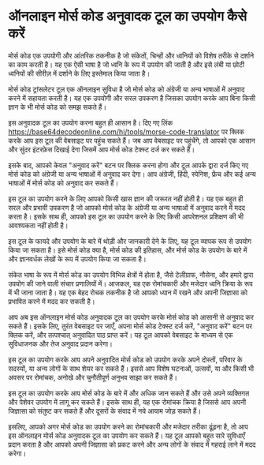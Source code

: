 ऑनलाइन मोर्स कोड अनुवादक टूल का उपयोग कैसे करें
===============================================

मोर्स कोड एक उपयोगी और आंतरिक तकनीक है जो संकेतों, चिन्हों और ध्वनियों को विशेष तरीके से दर्शाने का काम करती है। यह एक ऐसी भाषा है जो ध्वनि के रूप में उपयोग की जाती है और इसे लंबी या छोटी ध्वनियों की सीरीज़ में दर्शाने के लिए इस्तेमाल किया जाता है।

मोर्स कोड ट्रांसलेटर टूल एक ऑनलाइन सुविधा है जो मोर्स कोड को अंग्रेजी या अन्य भाषाओं में अनुवाद करने में सहायता करती है। यह एक उपयोगी और सरल उपकरण है जिसका उपयोग करके आप बिना किसी ज्ञान के भी मोर्स कोड को समझ सकते हैं।

इस अनुवादक टूल का उपयोग करना बहुत ही आसान है। दिए गए लिंक <https://base64decodeonline.com/hi/tools/morse-code-translator> पर क्लिक करके आप इस टूल की वेबसाइट पर पहुंच सकते हैं। जब आप वेबसाइट पर पहुंचेंगे, तो आपको एक आसान और सुंदर इंटरफ़ेस दिखाई देगा जिसमें आप मोर्स कोड टेक्स्ट दर्ज कर सकते हैं।

इसके बाद, आपको केवल "अनुवाद करें" बटन पर क्लिक करना होगा और टूल आपके द्वारा दर्ज किए गए मोर्स कोड को अंग्रेजी या अन्य भाषाओं में अनुवाद कर देगा। आप अंग्रेजी, हिंदी, स्पेनिश, फ्रेंच और कई अन्य भाषाओं में मोर्स कोड को अनुवाद कर सकते हैं।

इस टूल का उपयोग करने के लिए आपको किसी खास ज्ञान की जरूरत नहीं होती है। यह एक बहुत ही सरल और प्रभावी उपकरण है जो आपको मोर्स कोड के अंग्रेजी या अन्य भाषाओं में अनुवाद करने में मदद करता है। इसके साथ ही, आपको इस टूल का उपयोग करने के लिए किसी आपरेशनल प्रशिक्षण की भी आवश्यकता नहीं होती है।

इस टूल के फायदे और उपयोग के बारे में थोड़ी और जानकारी देने के लिए, यह टूल व्यापक रूप से उपयोग किया जा सकता है। इसे मोर्स कोड क्या है, मोर्स कोड की इतिहास, और मोर्स कोड के उपयोग के बारे में और ज्ञानवर्धक लेखों के रूप में उपयोग किया जा सकता है।

संकेत भाषा के रूप में मोर्स कोड का उपयोग विभिन्न क्षेत्रों में होता है, जैसे टेलीग्राफ, नौसेना, और हमारे द्वारा उपयोग की जाने वाली संचार प्रणालियों में। आजकल, यह एक रोमांचकारी और मजेदार ध्वनि क्रिया के रूप में भी जाना जाता है। यह एक बेहद रोचक तकनीक है जो आपको ध्यान में रखने और अपनी जिज्ञासा को प्रभावित करने में मदद कर सकती है।

आप अब इस ऑनलाइन मोर्स कोड अनुवादक टूल का उपयोग करके मोर्स कोड को आसानी से अनुवाद कर सकते हैं। इसके लिए, तुरंत वेबसाइट पर जाएँ, अपना मोर्स कोड टेक्स्ट दर्ज करें, "अनुवाद करें" बटन पर क्लिक करें, और तत्पश्चात् अनुवादित पाठ प्राप्त करें। यह टूल आपको वेबसाइट के माध्यम से एक सुविधाजनक और तेज अनुवाद प्रदान करेगा।

इस टूल का उपयोग करके आप अपने अनुवादित मोर्स कोड को उपयोग करके अपने दोस्तों, परिवार के सदस्यों, या अन्य लोगों के साथ शेयर कर सकते हैं। इससे आप विशेष घटनाओं, उत्सवों, या और किसी भी अवसर पर रोमांचक, अनोखे और चुनौतीपूर्ण अनुभव साझा कर सकते हैं।

इस टूल का उपयोग करके आप मोर्स कोड के बारे में और अधिक जान सकते हैं और उसे अपने व्यक्तिगत और पेशेवर उपयोग में लागू कर सकते हैं। इसके साथ ही, यह एक रोमांचक क्रिया है जिससे आप अपनी जिज्ञासा को संतुष्ट कर सकते हैं और दूसरों के संवाद में नये आयाम जोड़ सकते हैं।

इसलिए, आपको अगर मोर्स कोड का उपयोग करने का रोमांचकारी और मजेदार तरीका ढूंढ़ना है, तो आप इस ऑनलाइन मोर्स कोड अनुवादक टूल का उपयोग कर सकते हैं। यह टूल आपको बहुत सारे सुविधाएँ प्रदान करता है और आपको अपनी जिज्ञासा को प्रकट करने और अन्य लोगों के संवाद में गहराई लाने में मदद करेगा।
